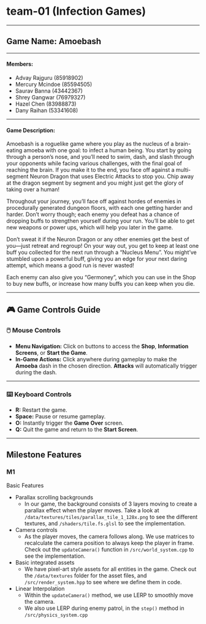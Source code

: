 # team-01 (Infection Games)

---

## **Game Name:** Amoebash

---

#### **Members:**

* Advay Rajguru (85918902)
* Mercury Mcindoe (85594505)
* Saurav Banna (43442367)
* Shrey Gangwar (76979327)
* Hazel Chen (83988873)
* Dany Raihan (53341608)

---
#### **Game Description:**

Amoebash is a roguelike game where you play as the nucleus of a brain-eating amoeba with one goal: to infect a human being. You start by going through a person’s nose, and you’ll need to swim, dash, and slash through your opponents while facing various challenges, with the final goal of reaching the brain. If you make it to the end, you face off against a multi-segment  Neuron Dragon that uses Electric Attacks to stop you. Chip away at the dragon segment by segment and you might just get the glory of taking over a human!

Throughout your journey, you’ll face off against hordes of enemies in procedurally generated dungeon floors, with each one getting harder and harder. Don’t worry though; each enemy you defeat has a chance of dropping buffs to strengthen yourself during your run. You’ll be able to get new weapons or power ups, which will help you later in the game.

Don’t sweat it if the Neuron Dragon or any other enemies get the best of you—just retreat and regroup! On your way out, you get to keep at least one buff you collected for the next run through a “Nucleus Menu”. You might’ve stumbled upon a powerful buff, giving you an edge for your next daring attempt, which means a good run is never wasted!

Each enemy can also give you “Germoney”, which you can use in the Shop to buy new buffs, or increase how many buffs you can keep when you die.

---
## 🎮 **Game Controls Guide**  

### 🖱️ **Mouse Controls**  
- **Menu Navigation:** Click on buttons to access the **Shop**, **Information Screens**, or **Start the Game**.  
- **In-Game Actions:** Click anywhere during gameplay to make the **Amoeba** dash in the chosen direction. **Attacks** will automatically trigger during the dash.  

---

### ⌨️ **Keyboard Controls**  
- **R:** Restart the game.  
- **Space:** Pause or resume gameplay.  
- **O:** Instantly trigger the **Game Over** screen.  
- **Q:** Quit the game and return to the **Start Screen**.  

---

## **Milestone Features**
### **M1**

Basic Features
- Parallax scrolling backgrounds
	- In our game, the background consists of 3 layers moving to create a parallax effect when the player moves. Take a look at `/data/textures/tiles/parallax_tile_1_128x.png` to see the different textures, and `/shaders/tile.fs.glsl` to see the implementation.
- Camera controls
	- As the player moves, the camera follows along. We use matrices to recalculate the camera position to always keep the player in frame. Check out the `updateCamera()` function in `/src/world_system.cpp` to see the implementation.
- Basic integrated assets
	- We have pixel-art style assets for all entities in the game. Check out the `/data/textures` folder for the asset files, and `/src/render_system.hpp` to see where we define them in code.
- Linear Interpolation
	- Within the `updateCamera()` method, we use LERP to smoothly move the camera.
	- We also use LERP during enemy patrol, in the `step()` method in `/src/physics_system.cpp`